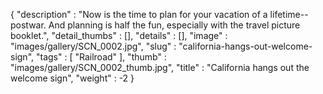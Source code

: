 {
  "description" : "Now is the time to plan for your vacation of a lifetime--postwar. And planning is half the fun, especially with the travel picture booklet.",
  "detail_thumbs" : [],
  "details" : [],
  "image" : "images/gallery/SCN_0002.jpg",
  "slug" : "california-hangs-out-welcome-sign",
  "tags" : [
              "Railroad"
            ],
  "thumb" : "images/gallery/SCN_0002_thumb.jpg",
  "title" : "California hangs out the welcome sign",
  "weight" : -2
}

